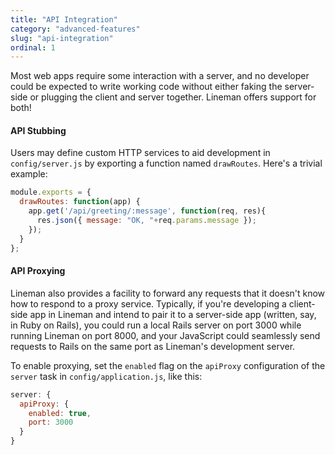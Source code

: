 ```yaml
---
title: "API Integration"
category: "advanced-features"
slug: "api-integration"
ordinal: 1
---
```


Most web apps require some interaction with a server, and no developer could be
expected to write working code without either faking the server-side or
plugging the client and server together. Lineman offers support for both!

#### API Stubbing

Users may define custom HTTP services to aid development in `config/server.js`
by exporting a function named `drawRoutes`. Here's a trivial example:

```javascript
module.exports = {
  drawRoutes: function(app) {
    app.get('/api/greeting/:message', function(req, res){
      res.json({ message: "OK, "+req.params.message });
    });
  }
};
```

#### API Proxying

Lineman also provides a facility to forward any requests that it doesn't know
how to respond to a proxy service. Typically, if you're developing a
client-side app in Lineman and intend to pair it to a server-side app (written,
say, in Ruby on Rails), you could run a local Rails server on port 3000 while
running Lineman on port 8000, and your JavaScript could seamlessly send
requests to Rails on the same port as Lineman's development server.

To enable proxying, set the `enabled` flag on the `apiProxy` configuration of
the `server` task in `config/application.js`, like this:

```javascript
server: {
  apiProxy: {
    enabled: true,
    port: 3000
  }
}
```

